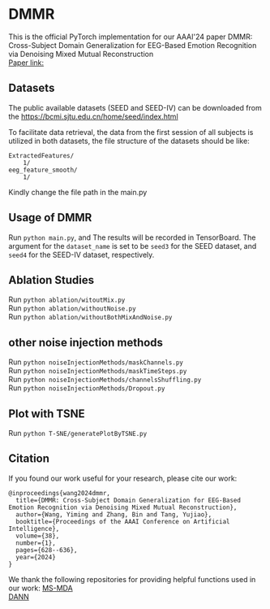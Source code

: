 # DMMR
This is the official PyTorch implementation for our AAAI'24 paper DMMR: Cross-Subject Domain Generalization for EEG-Based Emotion Recognition via Denoising Mixed Mutual Reconstruction  
[Paper link:](https://ojs.aaai.org/index.php/AAAI/article/view/27819)

## Datasets
The public available datasets (SEED and SEED-IV) can be downloaded from the https://bcmi.sjtu.edu.cn/home/seed/index.html

To facilitate data retrieval, the data from the first session of all subjects is utilized in both datasets, the file structure of the datasets should be like:
```
ExtractedFeatures/
    1/
eeg_feature_smooth/
    1/
```
Kindly change the file path in the main.py

## Usage of DMMR
Run `python main.py`, and The results will be recorded in TensorBoard.
The argument for the `dataset_name` is set to be `seed3` for the SEED dataset, and `seed4` for the SEED-IV dataset, respectively.

## Ablation Studies
Run `python ablation/witoutMix.py`  
Run `python ablation/withoutNoise.py`  
Run `python ablation/withoutBothMixAndNoise.py`  

## other noise injection methods
Run `python noiseInjectionMethods/maskChannels.py`  
Run `python noiseInjectionMethods/maskTimeSteps.py`  
Run `python noiseInjectionMethods/channelsShuffling.py`  
Run `python noiseInjectionMethods/Dropout.py`  

## Plot with TSNE
Run `python T-SNE/generatePlotByTSNE.py`  

## Citation
If you found our work useful for your research, please cite our work:
```
@inproceedings{wang2024dmmr,
  title={DMMR: Cross-Subject Domain Generalization for EEG-Based Emotion Recognition via Denoising Mixed Mutual Reconstruction},
  author={Wang, Yiming and Zhang, Bin and Tang, Yujiao},
  booktitle={Proceedings of the AAAI Conference on Artificial Intelligence},
  volume={38},
  number={1},
  pages={628--636},
  year={2024}
}
```
We thank the following repositories for providing helpful functions used in our work:
[MS-MDA](https://github.com/VoiceBeer/MS-MDA)  
[DANN](https://github.com/fungtion/DANN) 


